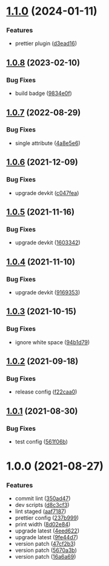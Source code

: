 # [1.1.0](https://github.com/akijoey/prettier-config/compare/v1.0.8...v1.1.0) (2024-01-11)


### Features

* prettier plugin ([d3ead16](https://github.com/akijoey/prettier-config/commit/d3ead16bd1e2596c1bf4290752fcc51d7caf6520))

## [1.0.8](https://github.com/akijoey/prettier-config/compare/v1.0.7...v1.0.8) (2023-02-10)


### Bug Fixes

* build badge ([9834e0f](https://github.com/akijoey/prettier-config/commit/9834e0fe163ce9c4691b9646e6167c995a3470cd))

## [1.0.7](https://github.com/akijoey/prettier-config/compare/v1.0.6...v1.0.7) (2022-08-29)


### Bug Fixes

* single attribute ([4a8e5e6](https://github.com/akijoey/prettier-config/commit/4a8e5e610425ae21775fc1f53d7937e4e3a8da14))

## [1.0.6](https://github.com/akijoey/prettier-config/compare/v1.0.5...v1.0.6) (2021-12-09)


### Bug Fixes

* upgrade devkit ([c047fea](https://github.com/akijoey/prettier-config/commit/c047fea0ca517ff306c952d2a8c4f828c742e349))

## [1.0.5](https://github.com/akijoey/prettier-config/compare/v1.0.4...v1.0.5) (2021-11-16)


### Bug Fixes

* upgrade devkit ([1603342](https://github.com/akijoey/prettier-config/commit/1603342e5725a702725b505cec4aa2ea629db41b))

## [1.0.4](https://github.com/akijoey/prettier-config/compare/v1.0.3...v1.0.4) (2021-11-10)


### Bug Fixes

* upgrade devkit ([9169353](https://github.com/akijoey/prettier-config/commit/91693530143449ae2e99d64fd1542af47ff2cef9))

## [1.0.3](https://github.com/akijoey/prettier-config/compare/v1.0.2...v1.0.3) (2021-10-15)


### Bug Fixes

* ignore white space ([94b1d79](https://github.com/akijoey/prettier-config/commit/94b1d792cc4f76a5f8603381e4b89b4a51a66fbc))

## [1.0.2](https://github.com/akijoey/prettier-config/compare/v1.0.1...v1.0.2) (2021-09-18)


### Bug Fixes

* release config ([f22caa0](https://github.com/akijoey/prettier-config/commit/f22caa024aa8bd89efb92c33c6c200f9cdafbaa5))

## [1.0.1](https://github.com/akijoey/prettier-config/compare/v1.0.0...v1.0.1) (2021-08-30)


### Bug Fixes

* test config ([561f06b](https://github.com/akijoey/prettier-config/commit/561f06b9b48fd26be46e28ce2e6380020cc03f2a))

# 1.0.0 (2021-08-27)


### Features

* commit lint ([350ad47](https://github.com/akijoey/prettier-config/commit/350ad4768170959d3a3a0db3b9f08e5a250f2524))
* dev scripts ([d8c3cf3](https://github.com/akijoey/prettier-config/commit/d8c3cf35cf8011fd44972d1dcf27f9dc3887f76a))
* lint staged ([aaf7187](https://github.com/akijoey/prettier-config/commit/aaf7187f356268f6d31286493432e347dd34c895))
* prettier config ([237b999](https://github.com/akijoey/prettier-config/commit/237b999bf7cd37d73b815f072ed1b9f4421a4a1c))
* print width ([8d02e84](https://github.com/akijoey/prettier-config/commit/8d02e8480f61e8bbee498d980b7c63deb1b8dbc8))
* upgrade latest ([4eed622](https://github.com/akijoey/prettier-config/commit/4eed622c4781b799f17403513ca6a5a4e992b55c))
* upgrade latest ([9fe44d7](https://github.com/akijoey/prettier-config/commit/9fe44d7177b76cb6c2ff655ff928d15ecdcfe6f2))
* version patch ([47cf2b3](https://github.com/akijoey/prettier-config/commit/47cf2b3e2e1ba545bacbfbe3ef53074f54a48e62))
* version patch ([5670a3b](https://github.com/akijoey/prettier-config/commit/5670a3b4498fadaf9bec3e466d82cfba31783389))
* version patch ([16a6a69](https://github.com/akijoey/prettier-config/commit/16a6a69ed7556ad768e9e1900cee23ed910dfdd8))
